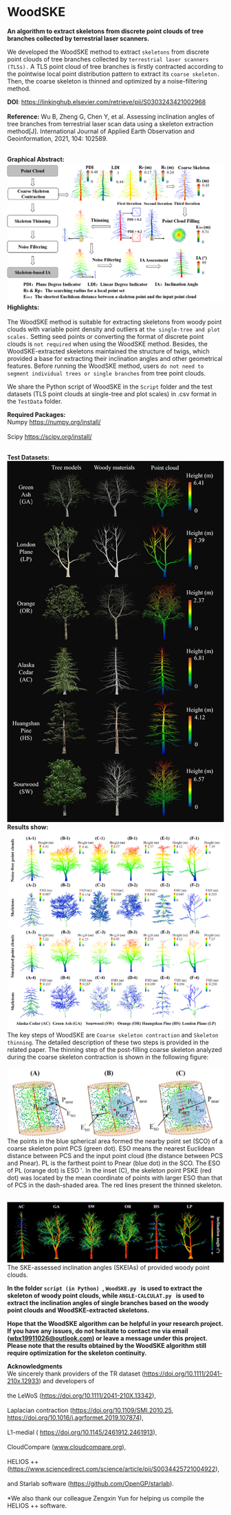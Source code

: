 # WoodSKE
**An algorithm to extract skeletons from discrete point clouds of tree branches collected by terrestrial laser scanners.**<br>

We developed the WoodSKE method to extract `skeletons` from discrete point clouds of tree branches collected by `terrestrial laser scanners (TLSs).` A TLS point cloud of tree branches is firstly contracted according to the pointwise local point distribution pattern to extract its `coarse skeleton.` Then, the coarse skeleton is thinned and optimized by a noise-filtering method.<br>

**DOI**:
https://linkinghub.elsevier.com/retrieve/pii/S0303243421002968<br><br>
**Reference:** Wu B, Zheng G, Chen Y, et al. Assessing inclination angles of tree branches from terrestrial laser scan data using a skeleton extraction method[J]. International Journal of Applied Earth Observation and Geoinformation, 2021, 104: 102589.<br><br>

**Graphical Abstract:**<br> 
![Graphical Abstract](PNG/GraphicAbstract.png)
**Highlights:**<br> <br>
The WoodSKE method is suitable for extracting skeletons from woody point clouds with variable point density and outliers at `the single-tree and plot scales.` Setting seed points or converting the format of discrete point clouds is `not required` when using the WoodSKE method. Besides, the WoodSKE-extracted skeletons maintained the structure of twigs, which provided a base for extracting their inclination angles and other geometrical features. Before running the WoodSKE method, users `do not need to segment individual trees or single branches` from tree point clouds.<br> 

We share the Python script of WoodSKE in the `Script` folder and the test datasets (TLS point clouds at single-tree and plot scales) in .csv format in the `TestData` folder.<br> <be>

**Required Packages:**<br> 
Numpy  https://numpy.org/install/<br><br>
Scipy  https://scipy.org/install/<br><br>

**Test Datasets:**<br> 
![Test datasets](PNG/3DModels.jpg)
<be> **Results show:**<br> 
![Skeleton extraction](PNG/FSD.jpg)
The key steps of WoodSKE are `Coarse skeleton contraction` and `Skeleton thinning`.<be> The detailed description of these two steps is provided in the related paper. The thinning step of the post-filling coarse skeleton analyzed during the coarse skeleton contraction is shown in the following figure:<br>

![Skeleton extraction](PNG/Thin.jpg)
The points in the blue spherical area formed the nearby point set (SCO) of a coarse skeleton point PCS (green dot). ESO means the nearest Euclidean distance between PCS and the input point cloud (the distance between PCS and Pnear). PL is the farthest point to Pnear (blue dot) in the SCO. The ESO of PL (orange dot) is ESO ′. In the inset (C), the skeleton point PSKE (red dot) was located by the mean coordinate of points with larger ESO than that of PCS in the dash-shaded area. The red lines present the thinned skeleton.<br><br>

![Skeleton extraction](PNG/Angle-OP.jpg)
The SKE-assessed inclination angles (SKEIAs) of provided woody point clouds. <br>

**In the folder `script (in Python) `, `WoodSKE.py ` is used to extract the skeleton of woody point clouds, while `ANGLE-CALCULAT.py ` is used to extract the inclination angles of single branches based on the woody point clouds and WoodSKE-extracted skeletons.**<br>

**Hope that the WoodSKE algorithm can be helpful in your research project. If you have any issues, do not hesitate to contact me via email (wbx19911026@outlook.com) or leave a message under this project.**<br> 
**Please note that the results obtained by the WoodSKE algorithm still require optimization for the skeleton continuity.**<br> 

**Acknowledgments**<br> 
We sincerely thank providers of the TR dataset (https://doi.org/10.1111/2041-210x.12933) and developers of <br><br>the LeWoS (https://doi.org/10.1111/2041-210X.13342), <br><br>Laplacian contraction (https://doi.org/10.1109/SMI.2010.25, https://doi.org/10.1016/j.agrformet.2019.107874), <br><br>L1-medial ( https://doi.org/10.1145/2461912.2461913), <br><br>CloudCompare (www.cloudcompare.org), <br><br>HELIOS ++ (https://www.sciencedirect.com/science/article/pii/S0034425721004922), <br><br> and Starlab software (https://github.com/OpenGP/starlab). <br><br> *We also thank our colleague Zengxin Yun for helping us compile the HELIOS ++ software.





